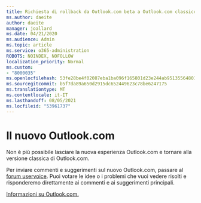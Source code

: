 ```yaml
---
title: Richiesta di rollback da Outlook.com beta a Outlook.com classico
ms.author: daeite
author: daeite
manager: joallard
ms.date: 04/21/2020
ms.audience: Admin
ms.topic: article
ms.service: o365-administration
ROBOTS: NOINDEX, NOFOLLOW
localization_priority: Normal
ms.custom:
- "8000035"
ms.openlocfilehash: 53fe28be4f02087eba1ba096f165801d23e244ab95135564801f6e9dec231c9c
ms.sourcegitcommit: b5f7da89a650d2915dc652449623c78be6247175
ms.translationtype: MT
ms.contentlocale: it-IT
ms.lasthandoff: 08/05/2021
ms.locfileid: "53961737"
---
```

# <a name="the-new-outlookcom"></a>Il nuovo Outlook.com

Non è più possibile lasciare la nuova esperienza Outlook.com e tornare alla versione classica di Outlook.com.

Per inviare commenti e suggerimenti sul nuovo Outlook.com, passare al [forum uservoice](https://go.microsoft.com/fwlink/p/?linkid=851599). Puoi votare le idee o i problemi che vuoi vedere risolti e risponderemo direttamente ai commenti e ai suggerimenti principali.

[Informazioni su Outlook.com.](https://support.office.com/article/40676ad0-c831-45ac-a023-5be633be798d?wt.mc_id=Office_Outlook_com_Alchemy)